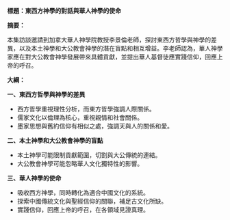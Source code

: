 **標題：東西方神學的對話與華人神學的使命**

**摘要：**

本集訪談邀請到加拿大華人神學院教授李景倫老師，探討東西方哲學與神學的差異，以及本土神學和大公教會神學的潛在盲點和相互增益。李老師認為，華人神學家應在對大公教會神學發展帶來具體貢獻，並提出華人基督徒應實踐信仰，回應上帝的呼召。

**大綱：**

**一、東西方哲學與神學的差異**

* 西方哲學重視理性分析，而東方哲學強調人際關係。
* 儒家文化以倫理為核心，重視親情和社會關係。
* 墨家思想與舊約信仰有相似之處，強調天與人的關係和愛。

**二、本土神學和大公教會神學的盲點**

* 本土神學可能限制貢獻範圍，切割與大公傳統的連結。
* 大公教會神學可能忽略華人文化獨特性的影響。

**三、華人神學的使命**

* 吸收西方神學，同時轉化為適合中國文化的系統。
* 探索中國傳統文化與聖經信仰的關聯，補足古文化所缺。
* 實踐信仰，回應上帝的呼召，在各領域見證真理。